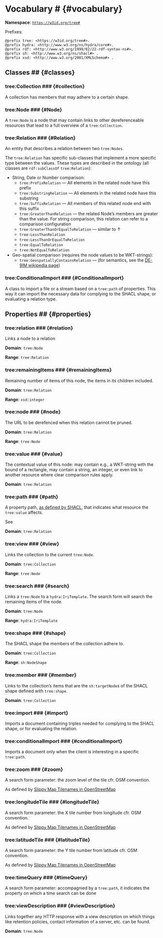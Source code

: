# Vocabulary # {#vocabulary}

**Namespace**: <code>https://w3id.org/tree#</code>

Prefixes:

```turtle
@prefix tree: <https://w3id.org/tree#>.
@prefix hydra: <http://www.w3.org/ns/hydra/core#>.
@prefix rdf: <http://www.w3.org/1999/02/22-rdf-syntax-ns#>.
@prefix sh: <http://www.w3.org/ns/shacl#> .
@prefix xsd: <http://www.w3.org/2001/XMLSchema#> .
```

## Classes ## {#classes}

### tree:Collection ### {#collection}

A collection has members that may adhere to a certain shape.

### tree:Node ### {#Node}

A <code>tree:Node</code> is a node that may contain links to other dereferenceable resources that lead to a full overview of a <code>tree:Collection</code>.

### tree:Relation ### {#Relation}

An entity that describes a relation between two <code>tree:Nodes</code>.

The <code>tree:Relation</code> has specific sub-classes that implement a more specific type between the values. These types are described in the ontology (all classes are <code>rdf:subClassOf</code> <code>tree:Relation</code>):
 - String, Date or Number comparison:
     - <code>tree:PrefixRelation</code> — All elements in the related node have this prefix
     - <code>tree:SubstringRelation</code> — All elements in the related node have this substring
     - <code>tree:SuffixRelation</code> — All members of this related node end with this suffix
     - <code>tree:GreaterThanRelation</code> — the related Node’s members are greater than the value. For string comparison, this relation can refer to a comparison configuration
     - <code>tree:GreaterThanOrEqualToRelation</code> — similar to ↑
     - <code>tree:LessThanRelation</code>
     - <code>tree:LessThanOrEqualToRelation</code>
     - <code>tree:EqualToRelation</code>
     - <code>tree:NotEqualToRelation</code>
 - Geo-spatial comparison (requires the node values to be WKT-strings): 
     - <code>tree:GeospatiallyContainsRelation</code> — (for semantics, see the [DE-9IM wikipedia page](https://en.wikipedia.org/wiki/DE-9IM))

### tree:ConditionalImport ### {#ConditionalImport}

A class to import a file or a stream based on a <code>tree:path</code> of properties. This way it can import the necessary data for complying to the SHACL shape, or evaluating a relation type.

## Properties ## {#properties}

### tree:relation ### {#relation}

Links a node to a relation

**Domain**: <code>tree:Node</code>

**Range**: <code>tree:Relation</code>


### tree:remainingItems ### {#remainingItems}

Remaining number of items of this node, the items in its children included.

**Domain**: <code>tree:Relation</code>

**Range**: <code>xsd:integer</code>

### tree:node ### {#node}

The URL to be derefenced when this relation cannot be pruned.

**Domain**: <code>tree:Relation</code>

**Range**: <code>tree:Node</code>

### tree:value ### {#value}

The contextual value of this node: may contain e.g., a WKT-string with the bound of a rectangle, may contain a string, an integer, or even link to another resource where clear comparison rules apply.

**Domain**: <code>tree:Relation</code>

### tree:path ### {#path}

A property path, [as defined by SHACL](https://www.w3.org/TR/shacl/#x2.3.1-shacl-property-paths), that indicates what resource the <code>tree:value</code> affects.

See [](#relations)

**Domain**: <code>tree:Relation</code>

### tree:view ### {#view}

Links the collection to the current <code>tree:Node</code>.

**Domain**: <code>tree:Collection</code>

**Range**: <code>tree:Node</code>

### tree:search ### {#search}

Links a <code>tree:Node</code> to a <code>hydra:IriTemplate</code>. The search form will search the remaining items of the node.

**Domain**: <code>tree:Node</code>

**Range**: <code>hydra:IriTemplate</code>

### tree:shape ### {#shape}

The SHACL shape the members of the collection adhere to.

**Domain**: <code>tree:Collection</code>

**Range**: <code>sh:NodeShape</code>

### tree:member ### {#member}

Links to the collection’s items that are the <code>sh:targetNode</code>s of the SHACL shape defined with <code>tree:shape</code>.

**Domain**: <code>tree:Collection</code>

### tree:import ### {#import}

Imports a document containing triples needed for complying to the SHACL shape, or for evaluating the relation.

### tree:conditionalImport ### {#conditionalImport}

Imports a document only when the client is interesting in a specific <code>tree:path</code>.

### tree:zoom ### {#zoom}

A search form parameter: the zoom level of the tile cfr. OSM convention.

As defined by [Slippy Map Tilenames in OpenStreetMap](https://wiki.openstreetmap.org/wiki/Slippy_map_tilenames)

### tree:longitudeTile ### {#longitudeTile}

A search form parameter: the X tile number from longitude cfr. OSM convention.

As defined by [Slippy Map Tilenames in OpenStreetMap](https://wiki.openstreetmap.org/wiki/Slippy_map_tilenames)

### tree:latitudeTile ### {#latitudeTile}

A search form parameter: the Y tile number from latitude cfr. OSM convention.

As defined by [Slippy Map Tilenames in OpenStreetMap](https://wiki.openstreetmap.org/wiki/Slippy_map_tilenames)

### tree:timeQuery ### {#timeQuery}

A search form parameter: accompagnied by a <code>tree:path</code>, it indicates the property on which a time search can be done

### tree:viewDescription ### {#viewDescription}

Links together any HTTP response with a view description on which things like retention policies, contact information of a server, etc. can be found.

**Domain**: <code>tree:Node</code>
